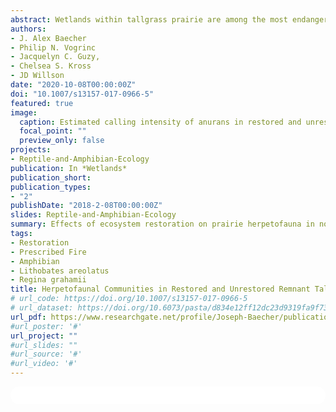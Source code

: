 ```yaml
---
abstract: Wetlands within tallgrass prairie are among the most endangered ecosystems in North America and serve as critical habitat for many sensitive and endemic species. Although loss of these habitats has acutely affected reptiles and amphibians, most prairie restoration initiatives take an ecosystem restoration approach adapted for plant and/or game species, with few focusing particularly on herpetofauna. Limited information exists documenting the population responses of reptiles and amphibians to wetland restoration in tallgrass prairie ecosystems. We used multiple techniques to compare reptile and amphibian communities in recently (2006) restored and unrestored tallgrass prairie and associated wetland habitats at Woolsey Wet Prairie Sanctuary (WWPS), a wetland mitigation site in Northwest Arkansas (USA). We documented 24 reptile and amphibian species and found that Regina grahamii (Graham’s Crayfish Snake) and Lithobates areolatus (Crawfish Frog), both of which are considered species of greatest conservation need in the state, showed preferential use of restored habitat, while common, widespread species did not use restored or unrestored habitat preferentially. Our results demonstrate that restoration of tallgrass prairie and associated wetlands benefits rare and sensitive herpetofauna and highlight two important management considerations--1) promoting ephemeral (fishless) hydrology, and 2) emphasizing terrestrial movement corridors and critical upland habitat.
authors:
- J. Alex Baecher
- Philip N. Vogrinc
- Jacquelyn C. Guzy,
- Chelsea S. Kross
- JD Willson
date: "2020-10-08T00:00:00Z"
doi: "10.1007/s13157-017-0966-5"
featured: true
image:
  caption: Estimated calling intensity of anurans in restored and unrestored tallgrass prairie wetlands
  focal_point: ""
  preview_only: false
projects:
- Reptile-and-Amphibian-Ecology
publication: In *Wetlands*
publication_short:
publication_types:
- "2"
publishDate: "2018-2-08T00:00:00Z"
slides: Reptile-and-Amphibian-Ecology
summary: Effects of ecosystem restoration on prairie herpetofauna in northwest Arkansas
tags:
- Restoration
- Prescribed Fire
- Amphibian 
- Lithobates areolatus
- Regina grahamii
title: Herpetofaunal Communities in Restored and Unrestored Remnant Tallgrass Prairie and Associated Wetlands in Northwest Arkansas, USA
# url_code: https://doi.org/10.1007/s13157-017-0966-5
# url_dataset: https://doi.org/10.6073/pasta/d834e12ff12dc23d9319fa9f73e40306
url_pdf: https://www.researchgate.net/profile/Joseph-Baecher/publication/321152793_Herpetofaunal_Communities_in_Restored_and_Unrestored_Remnant_Tallgrass_Prairie_and_Associated_Wetlands_in_Northwest_Arkansas_USA/links/5aa149c10f7e9badd9a4302b/Herpetofaunal-Communities-in-Restored-and-Unrestored-Remnant-Tallgrass-Prairie-and-Associated-Wetlands-in-Northwest-Arkansas-USA.pdf?_sg%5B0%5D=HiShPZAPbQzjMZLSBvNpABarwHyNp7H4W3KU34J8VLqr-_5K3OCT6p_Up-UFZ4BYN-u4BUdlBo3MwDYs4KY7hA.2000LMFk3UZTUEvT9w1f_T1YTNfLojQMng0HCoBQ5mb50hh9JHKNiCl8oFcjkvIXgeVG8O-ySQ3RLIsBDKrIOA&_sg%5B1%5D=bpC0MpMWAM6rMwxaONP0vvug7wAEjF0WX4CcUFtNJtX-bMJ8No2g_cAZHL8p-bLxI5XEPuMtsZWC-ggoMtjbOWZtiHr2othzu0s7GVridgct.2000LMFk3UZTUEvT9w1f_T1YTNfLojQMng0HCoBQ5mb50hh9JHKNiCl8oFcjkvIXgeVG8O-ySQ3RLIsBDKrIOA&_sg%5B2%5D=PB76A-6UfxHZ--40A9ajzPZJ8AlSH7xog2j9oadk9OLn997mumcZ6J8ASUBQkg2ANjGPhPOwIhB5tjo.gs6BCksWg9bDf7tSH5fqQF9NTw8Rp51dnMlDe3btJRkv8qLX2wi7x-_4iyG1YeiUi61uEFTAynki0yzS7UHVrQ&_iepl=
#url_poster: '#'
url_project: ""
#url_slides: ""
#url_source: '#'
#url_video: '#'
---
```



<html>
  <style>
    section {
        background: white;
        color: black;
        border-radius: 1em;
        padding: 1em;
        left: 50% }
    #inner {
        display: inline-block;
        display: flex;
        align-items: center;
        justify-content: center }
  </style>
  <section>
    <div id="inner">
      <script type='text/javascript' src='https://d1bxh8uas1mnw7.cloudfront.net/assets/embed.js'></script>
        <span style="float:left"; 
          class="__dimensions_badge_embed__" 
          data-doi="10.1007/s13157-017-0966-5" 
          data-hide-zero-citations="true" 
          data-legend="always">
        </span>
      <script async src="https://badge.dimensions.ai/badge.js" charset="utf-8"></script>
        <div  style="float:right"; 
          data-link-target="_blank" 
          data-badge-details="right" 
          data-badge-type="medium-donut"
          data-doi="10.1007/s13157-017-0966-5"   
          data-condensed="true" 
          data-hide-no-mentions="true" 
          class="altmetric-embed">
        </div>
    </div>
    <div id="inner">
      <script type="text/javascript" src="//cdn.plu.mx/widget-summary.js"></script>
        <a href="https://plu.mx/plum/a/?doi=10.1007/s13157-017-0966-5" 
          data-orientation="horizontal" 
          class="plumx-summary" 
          data-site="plum" 
          data-hide-when-empty="true">
        </a>
    </div>
  </section>

